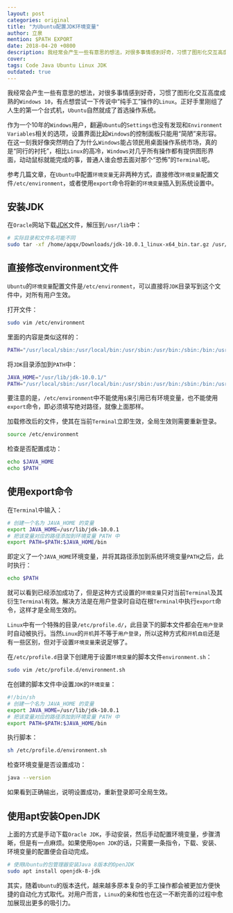 ```yaml
---
layout: post
categories: original
title: "为Ubuntu配置JDK环境变量"
author: 立泉
mention: $PATH EXPORT
date: 2018-04-20 +0800
description: 我经常会产生一些有意思的想法，对很多事情感到好奇，习惯了图形化交互高度成熟的Windows 10，有点想尝试一下传说中“纯手工”操作的Linux，正好手里刚组了人生的第一个台式机，Ubuntu自然就成了首选操作系统。
cover: 
tags: Code Java Ubuntu Linux JDK
outdated: true
---
```


我经常会产生一些有意思的想法，对很多事情感到好奇，习惯了图形化交互高度成熟的`Windows 10`，有点想尝试一下传说中“纯手工”操作的`Linux`。正好手里刚组了人生的第一个台式机，`Ubuntu`自然就成了首选操作系统。

作为一个10年的`Windows`用户，翻遍`Ubuntu`的`Settings`也没有发现和`Environment Variables`相关的选项，设置界面比起`Windows`的控制面板只能用“简陋”来形容。在这一刻我好像突然明白了为什么`Windows`能占领民用桌面操作系统市场，真的是“同行的衬托”，相比`Linux`的高冷，`Windows`对几乎所有操作都有提供图形界面，动动鼠标就能完成的事，普通人谁会想去面对那个“恐怖”的`Terminal`呢。

参考几篇文章，在`Ubuntu`中配置`环境变量`无非两种方式，直接修改`环境变量`配置文件`/etc/environment`，或者使用`export`命令将新的`环境变量`插入到系统设置中。

## 安装JDK

在`Oracle`网站下载[JDK](http://www.oracle.com/technetwork/java/javase/downloads/jdk10-downloads-4416644.html)文件，解压到`/usr/lib`中：

```sh
# 实际目录和文件名可能不同
sudo tar -xf /home/apqx/Downloads/jdk-10.0.1_linux-x64_bin.tar.gz /usr/lib
```

## 直接修改environment文件

`Ubuntu`的`环境变量`配置文件是`/etc/environment`，可以直接将`JDK`目录写到这个文件中，对所有用户生效。

打开文件：

```sh
sudo vim /etc/environment
```

里面的内容是类似这样的：

```sh
PATH="/usr/local/sbin:/usr/local/bin:/usr/sbin:/usr/bin:/sbin:/bin:/usr/games:/usr/local/games"
```

将`JDK`目录添加到`PATH`中：

```sh
JAVA_HOME="/usr/lib/jdk-10.0.1/"
PATH="/usr/local/sbin:/usr/local/bin:/usr/sbin:/usr/bin:/sbin:/bin:/usr/games:/usr/local/games:/usr/lib/jdk-10.0.1/bin"
```

要注意的是，`/etc/environment`中不能使用`$`来引用已有环境变量，也不能使用`export`命令，即必须填写绝对路径，就像上面那样。

加载修改后的文件，使其在当前`Terminal`立即生效，全局生效则需要重新登录。

```sh
source /etc/environment
```

检查是否配置成功：

```sh
echo $JAVA_HOME
echo $PATH
```

## 使用export命令

在`Terminal`中输入：

```sh
# 创建一个名为 JAVA_HOME 的变量
export JAVA_HOME=/usr/lib/jdk-10.0.1
# 把该变量对应的路径添加到环境变量 PATH 中
export PATH=$PATH:$JAVA_HOME/bin
```

即定义了一个`JAVA_HOME`环境变量，并将其路径添加到系统环境变量`PATH`之后，此时执行：

```sh
echo $PATH
```

就可以看到已经添加成功了，但是这种方式设置的`环境变量`只对当前`Terminal`及其衍生`Terminal`有效。解决方法是在用户登录时自动在根`Terminal`中执行`export`命令，这样才是全局生效的。

`Linux`中有一个特殊的目录`/etc/profile.d/`，此目录下的脚本文件都会在`用户登录`时自动被执行。当然`Linux`的`开机`并不等于`用户登录`，所以这种方式和`开机自启`还是有一些区别，但对于设置`环境变量`来说足够了。

在`/etc/profile.d`目录下创建用于设置`环境变量`的脚本文件`environment.sh`：

```sh
sudo vim /etc/profile.d/environment.sh
```

在创建的脚本文件中设置`JDK`的`环境变量`：

```sh
#!/bin/sh
# 创建一个名为 JAVA_HOME 的变量
export JAVA_HOME=/usr/lib/jdk-10.0.1
# 把该变量对应的路径添加到环境变量 PATH 中
export PATH=$PATH:$JAVA_HOME/bin
```

执行脚本：

```sh
sh /etc/profile.d/environment.sh
```

检查环境变量是否设置成功：

```sh
java --version
```

如果看到正确输出，说明设置成功，重新登录即可全局生效。

## 使用apt安装OpenJDK

上面的方式是手动下载`Oracle JDK`，手动安装，然后手动配置环境变量，步骤清晰，但是有一点麻烦。如果使用`Open JDK`的话，只需要一条指令，下载、安装、环境变量的配置便会自动完成。

```sh
# 使用Ubuntu的包管理器安装Java 8版本的OpenJDK
sudo apt install openjdk-8-jdk
```

其实，随着`Ubuntu`的版本迭代，越来越多原本复杂的手工操作都会被更加方便快捷的自动化方式取代。对用户而言，`Linux`的亲和性也在这一不断完善的过程中愈加展现出更多的吸引力。